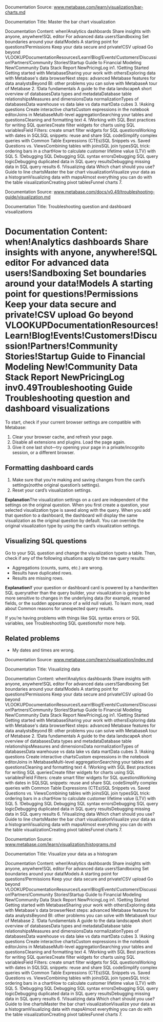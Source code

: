 Documentation Source:
www.metabase.com/learn/visualization/bar-charts.md

Documentation Title:
Master the bar chart visualization

Documentation Content:
when!Analytics dashboards
 Share insights with anyone, anywhere!SQL editor
 For advanced data users!Sandboxing
 Set boundaries around your data!Models
 A starting point for questions!Permissions
 Keep your data secure and private!CSV upload
 Go beyond VLOOKUPDocumentationResources!Learn!Blog!Events!Customers!Discussion!Partners!Community Stories!Startup Guide to Financial Modeling
 New!Community Data Stack Report
 NewPricingLog in1. !Getting Started
	Getting started with MetabaseSharing your work with othersExploring data with Metabase's data browserNext steps: advanced Metabase features for data analystsBeyond BI: other problems you can solve with MetabaseA tour of Metabase
2. !Data fundamentals
	A guide to the data landscapeA short overview of databasesData types and metadataDatabase table relationshipsMeasures and dimensionsData normalizationTypes of databasesData warehouse vs data lake vs data martData cubes
3. !Asking questions
	Create interactive chartsCustom expressions in the notebook editorJoins in MetabaseMulti-level aggregationSearching your tables and questionsCleaning and formatting text
4. !Working with SQL
	Best practices for writing SQL queriesCreate filter widgets for charts using SQL variablesField Filters: create smart filter widgets for SQL questionsWorking with dates in SQLSQL snippets: reuse and share SQL codeSimplify complex queries with Common Table Expressions (CTEs)SQL Snippets vs. Saved Questions vs. ViewsCombining tables with joinsSQL join typesSQL trick: ordering bars in a chartHow to calculate customer lifetime value (LTV) with SQL
5. !Debugging SQL
	Debugging SQL syntax errorsDebugging SQL query logicDebugging duplicated data in SQL query resultsDebugging missing data in SQL query results
6. !Visualizing data
	Which chart should you use?Guide to line chartsMaster the bar chart visualizationVisualize your data as a histogramVisualizing data with mapsAlmost everything you can do with the table visualizationCreating pivot tablesFunnel charts
7.



Documentation Source:
www.metabase.com/docs/v0.49/troubleshooting-guide/visualization.md

Documentation Title:
Troubleshooting question and dashboard visualizations

Documentation Content:
when!Analytics dashboards
 Share insights with anyone, anywhere!SQL editor
 For advanced data users!Sandboxing
 Set boundaries around your data!Models
 A starting point for questions!Permissions
 Keep your data secure and private!CSV upload
 Go beyond VLOOKUPDocumentationResources!Learn!Blog!Events!Customers!Discussion!Partners!Community Stories!Startup Guide to Financial Modeling
 New!Community Data Stack Report
 NewPricingLog inv0.49Troubleshooting Guide
Troubleshooting question and dashboard visualizations
=====================================================

To start, check if your current browser settings are compatible with Metabase:

1. Clear your browser cache, and refresh your page.
2. Disable all extensions and plugins. Load the page again.
3. Give it one last shot—try opening your page in a private/incognito session, or a different browser.

Formatting dashboard cards
--------------------------

1. Make sure that you’re making and saving changes from the card’s settings(*not*the original question’s settings).
2. Reset your card’s visualization settings.

**Explanation**The visualization settings on a card are independent of the settings on the original question. When you first create a question, your selected visualization type is saved along with the query. When you add that question to a dashboard, the dashboard will display the same visualization as the original question by default. You can override the original visualization type by using the card’s visualization settings.

Visualizing SQL questions
-------------------------

Go to your SQL question and change the visualization typeto a table. Then, check if any of the following situations apply to the raw query results:

* Aggregations (counts, sums, etc.) are wrong.
* Results have duplicated rows.
* Results are missing rows.

**Explanation**If your question or dashboard card is powered by a handwritten SQL queryrather than the query builder, your visualization is going to be more sensitive to changes in the underlying data (for example, renamed fields, or the sudden appearance of a wild null value). To learn more, read about Common reasons for unexpected query results.

If you’re having problems with things like SQL syntax errors or SQL variables, see Troubleshooting SQL questionsfor more help.

Related problems
----------------

* My dates and times are wrong.



Documentation Source:
www.metabase.com/learn/visualization/index.md

Documentation Title:
Visualizing data

Documentation Content:
when!Analytics dashboards
 Share insights with anyone, anywhere!SQL editor
 For advanced data users!Sandboxing
 Set boundaries around your data!Models
 A starting point for questions!Permissions
 Keep your data secure and private!CSV upload
 Go beyond VLOOKUPDocumentationResources!Learn!Blog!Events!Customers!Discussion!Partners!Community Stories!Startup Guide to Financial Modeling
 New!Community Data Stack Report
 NewPricingLog in1. !Getting Started
	Getting started with MetabaseSharing your work with othersExploring data with Metabase's data browserNext steps: advanced Metabase features for data analystsBeyond BI: other problems you can solve with MetabaseA tour of Metabase
2. !Data fundamentals
	A guide to the data landscapeA short overview of databasesData types and metadataDatabase table relationshipsMeasures and dimensionsData normalizationTypes of databasesData warehouse vs data lake vs data martData cubes
3. !Asking questions
	Create interactive chartsCustom expressions in the notebook editorJoins in MetabaseMulti-level aggregationSearching your tables and questionsCleaning and formatting text
4. !Working with SQL
	Best practices for writing SQL queriesCreate filter widgets for charts using SQL variablesField Filters: create smart filter widgets for SQL questionsWorking with dates in SQLSQL snippets: reuse and share SQL codeSimplify complex queries with Common Table Expressions (CTEs)SQL Snippets vs. Saved Questions vs. ViewsCombining tables with joinsSQL join typesSQL trick: ordering bars in a chartHow to calculate customer lifetime value (LTV) with SQL
5. !Debugging SQL
	Debugging SQL syntax errorsDebugging SQL query logicDebugging duplicated data in SQL query resultsDebugging missing data in SQL query results
6. !Visualizing data
	Which chart should you use?Guide to line chartsMaster the bar chart visualizationVisualize your data as a histogramVisualizing data with mapsAlmost everything you can do with the table visualizationCreating pivot tablesFunnel charts
7.



Documentation Source:
www.metabase.com/learn/visualization/histograms.md

Documentation Title:
Visualize your data as a histogram

Documentation Content:
when!Analytics dashboards
 Share insights with anyone, anywhere!SQL editor
 For advanced data users!Sandboxing
 Set boundaries around your data!Models
 A starting point for questions!Permissions
 Keep your data secure and private!CSV upload
 Go beyond VLOOKUPDocumentationResources!Learn!Blog!Events!Customers!Discussion!Partners!Community Stories!Startup Guide to Financial Modeling
 New!Community Data Stack Report
 NewPricingLog in1. !Getting Started
	Getting started with MetabaseSharing your work with othersExploring data with Metabase's data browserNext steps: advanced Metabase features for data analystsBeyond BI: other problems you can solve with MetabaseA tour of Metabase
2. !Data fundamentals
	A guide to the data landscapeA short overview of databasesData types and metadataDatabase table relationshipsMeasures and dimensionsData normalizationTypes of databasesData warehouse vs data lake vs data martData cubes
3. !Asking questions
	Create interactive chartsCustom expressions in the notebook editorJoins in MetabaseMulti-level aggregationSearching your tables and questionsCleaning and formatting text
4. !Working with SQL
	Best practices for writing SQL queriesCreate filter widgets for charts using SQL variablesField Filters: create smart filter widgets for SQL questionsWorking with dates in SQLSQL snippets: reuse and share SQL codeSimplify complex queries with Common Table Expressions (CTEs)SQL Snippets vs. Saved Questions vs. ViewsCombining tables with joinsSQL join typesSQL trick: ordering bars in a chartHow to calculate customer lifetime value (LTV) with SQL
5. !Debugging SQL
	Debugging SQL syntax errorsDebugging SQL query logicDebugging duplicated data in SQL query resultsDebugging missing data in SQL query results
6. !Visualizing data
	Which chart should you use?Guide to line chartsMaster the bar chart visualizationVisualize your data as a histogramVisualizing data with mapsAlmost everything you can do with the table visualizationCreating pivot tablesFunnel charts
7.



